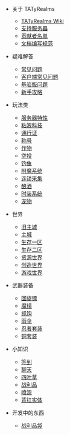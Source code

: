 * 关于 TATyRealms
    * [TATyRealms Wiki](README.md)
    * [支持服务器](donate.md)
	* [贡献者名单](contribute.md)
	* [文档编写规范](norm.md)

* 疑难解答
    * [常见问题](/Help/help.md)
    * [客户端常见问题](/Help/client.md)
    * [基岩版问题](/Help/BEHELP.md)
    * [新手攻略](/Help/strategy.md)
		
* 玩法类
	* [服务器特性](Play/peculiarity/README)
	* [粘液科技](/Play/Slimefun/Slimefun)
	* [通行证](/Play/battlepass/README)
	* [称号](/Play/NameTag/README)
	* [作物](/Play/Corps/README)
	* [空投](/Play/CrazyEnvoys/README)
	* [钓鱼](/Play/fishing/README)
	* [附魔系统](/Play/enchants/README.md)
	* [连锁采集](/Play/veinminer/veinminer)
	* [酿酒](/Play/Brewery/HowPlay)
	* [时装系统](/Play/CosPlay/README)
	* [宠物](/Play/mcpets/README)
	
* 世界
	* [旧主城](/World/old_spawn)
	* [主城](/World/spawn)
	* [生存一区](/World/otd_doungeon)
	* [生存二区](/World/world)
	* [资源世界](/World/world_terra)
	* [创造世界](/World/world_creative)
	* [游戏世界](/World/Arcade)

* 武器装备
	* [回旋镖](/equi/boomerang/README)
	* [魔镜](equi/mirror/README)
	* [抓钩](equi/grapnel/README.md)
	* [雨伞](/equi/umbrella/README.md)
	* [忍者套装](/equi/ninja/README)
	* [铜套装](/equi/copper/README.md)

* 小知识
	* [签到](/tips/signin/README)
	* [聊天](/tips/chat/README)
	* [四叶草](/tips/four_leaf_clover/README.md)
	* [战利品](tips/loot_bag/README.md)
	* [喷漆](/tips/Sprays/README)
	* [背扛实体](/tips/carry/README)


* 开发中的东西
	* [战利品袋](/tips/loot_bag/README.md)